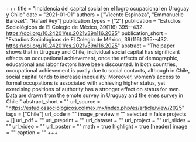 +++
title = "Incidencia del capital social en el logro ocupacional en Uruguay y Chile"
date = "2021-01-01"
authors = ["Vicente Espinoza", "Emmanuelle Barozet", "Rafael Rey"]
publication_types = ["2"]
publication = "Estudios Sociológicos de El Colegio de México, 39(116) 395--432. https://doi.org/10.24201/es.2021v39n116.2025"
publication_short = "Estudios Sociológicos de El Colegio de México, 39(116) 395--432. https://doi.org/10.24201/es.2021v39n116.2025"
abstract = "The paper shows that in Uruguay and Chile, individual social capital has significant effects on occupational achievement, once the effects of demographic, educational and labor factors have been discounted. In both countries, occupational achievement is partly due to social contacts, although in Chile, social capital tends to increase inequality. Moreover, women’s access to formal occupations is associated with achieving higher status, yet exercising positions of authority has a stronger effect on status for men. Data are drawn from the emote survey in Uruguay and the enes survey in Chile."
abstract_short = ""
url_source = "https://estudiossociologicos.colmex.mx/index.php/es/article/view/2025"
tags = ["Chile"]
url_code = ""
image_preview = ""
selected = false
projects = []
url_pdf = ""
url_preprint = ""
url_dataset = ""
url_project = ""
url_slides = ""
url_video = ""
url_poster = ""
math = true
highlight = true
[header]
image = ""
caption = ""
+++

